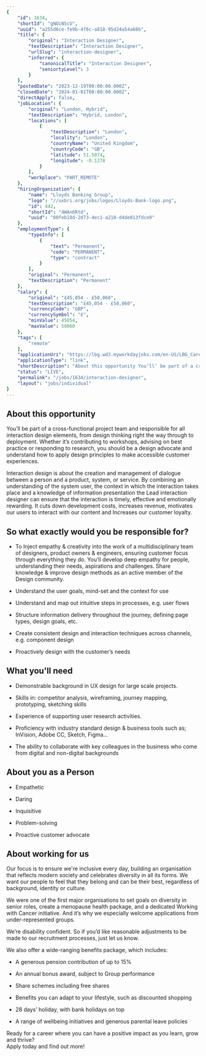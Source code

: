 ```yaml
---
{
	"id": 1634,
	"shortId": "gNOiNScU",
	"uuid": "a255d6ce-fe9b-4f6c-a818-95d24a54a68b",
	"title": {
		"original": "Interaction Designer",
		"textDescription": "Interaction Designer",
		"urlSlug": "interaction-designer",
		"inferred": {
			"canonicalTitle": "Interaction Designer",
			"seniortyLevel": 3
		}
	},
	"postedDate": "2023-12-19T00:00:00.000Z",
	"closedDate": "2024-01-01T00:00:00.000Z",
	"directApply": false,
	"jobLocation": {
		"original": "London, Hybrid",
		"textDescription": "Hybrid, London",
		"locations": [
			{
				"textDescription": "London",
				"locality": "London",
				"countryName": "United Kingdom",
				"countryCode": "GB",
				"latitude": 51.5074,
				"longitude": -0.1278
			}
		],
		"workplace": "PART_REMOTE"
	},
	"hiringOrganization": {
		"name": "Lloyds Banking Group",
		"logo": "//uxbri.org/jobs/logos/Lloyds-Bank-logo.png",
		"id": 442,
		"shortId": "4WAn6Rtd",
		"uuid": "80feb18d-2d73-4ec1-a218-d4de013fdce9"
	},
	"employmentType": {
		"typeInfo": [
			{
				"text": "Permanent",
				"code": "PERMANENT",
				"type": "contract"
			}
		],
		"original": "Permanent",
		"textDescription": "Permanent"
	},
	"salary": {
		"original": "£45,054 - £50,060",
		"textDescription": "£45,054 - £50,060",
		"currencyCode": "GBP",
		"currencySymbol": "£",
		"minValue": 45054,
		"maxValue": 50060
	},
	"tags": [
		"remote"
	],
	"applicationUri": "https://lbg.wd3.myworkdayjobs.com/en-US/LBG_Careers/login?redirect=%2Fen-US%2FLBG_Careers%2Fjob%2FLondon%2FInteraction-Designer_104574%2Fapply%2FapplyManually",
	"applicationType": "link",
	"shortDescription": "About this opportunity You’ll’ be part of a cross-functional- project team and responsible for all interaction design elements, from design thinking right the way through to deployment. Whether it’s’",
	"status": "LIVE",
	"permalink": "/jobs/1634/interaction-designer",
	"layout": "jobs/individual"
}
---
```

<h2>About this opportunity</h2><p>You’ll be part of a cross-functional project team and responsible for all interaction design elements, from design thinking right the way through to deployment. Whether it’s contributing to workshops, advising on best practice or responding to research, you should be a design advocate and understand how to apply design principles to make accessible customer experiences.</p><p>Interaction design is about the creation and management of dialogue between a person and a product, system, or service. By combining an understanding of the system user, the context in which the interaction takes place and a knowledge of information presentation the Lead interaction designer can ensure that the interaction is timely, effective and emotionally rewarding. It cuts down development costs, increases revenue, motivates our users to interact with our content and Increases our customer loyalty.</p><h2>So what exactly would you be responsible for?</h2><ul><li><p>To Inject empathy &amp; creativity into the work of a multidisciplinary team of designers, product owners &amp; engineers, ensuring customer focus through everything they do. You’ll develop deep empathy for people, understanding their needs, aspirations and challenges. Share knowledge &amp; improve design methods as an active member of the Design community.</p></li><li><p>Understand the user goals, mind-set and the context for use</p></li><li><p>Understand and map out intuitive steps in processes, e.g. user flows</p></li><li><p>Structure information delivery throughout the journey, defining page types, design goals, etc.</p></li><li><p>Create consistent design and interaction techniques across channels, e.g. component design</p></li><li><p>Proactively design with the customer’s needs</p></li></ul><h2>What you'll need</h2><ul><li><p>Demonstrable background in UX design for large scale projects.</p></li><li><p>Skills in: competitor analysis, wireframing, journey mapping, prototyping, sketching skills</p></li><li><p>Experience of supporting user research activities.</p></li><li><p>Proficiency with industry standard design &amp; business tools such as; InVision, Adobe CC, Sketch, Figma…</p></li><li><p>The ability to collaborate with key colleagues in the business who come from digital and non-digital backgrounds</p></li></ul><h2>About you as a Person</h2><ul><li><p>Empathetic</p></li><li><p>Daring</p></li><li><p>Inquisitive</p></li><li><p>Problem-solving</p></li><li><p>Proactive customer advocate</p></li></ul><h2>About working for us</h2><p>Our focus is to ensure we're inclusive every day, building an organisation that reflects modern society and celebrates diversity in all its forms. We want our people to feel that they belong and can be their best, regardless of background, identity or culture.</p><p>We were one of the first major organisations to set goals on diversity in senior roles, create a menopause health package, and a dedicated Working with Cancer initiative. And it’s why we especially welcome applications from under-represented groups.</p><p>We’re disability confident. So if you’d like reasonable adjustments to be made to our recruitment processes, just let us know.</p><p>We also offer a wide-ranging benefits package, which includes:</p><ul><li><p>A generous pension contribution of up to 15%</p></li><li><p>An annual bonus award, subject to Group performance</p></li><li><p>Share schemes including free shares</p></li><li><p>Benefits you can adapt to your lifestyle, such as discounted shopping</p></li><li><p>28 days’ holiday, with bank holidays on top</p></li><li><p>A range of wellbeing initiatives and generous parental leave policies</p></li></ul><p>Ready for a career where you can have a positive impact as you learn, grow and thrive?<br>Apply today and find out more!</p>
